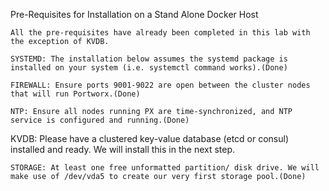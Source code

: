 Pre-Requisites for Installation on a Stand Alone Docker Host


```All the pre-requisites have already been completed in this lab with the exception of KVDB.```


`SYSTEMD: The installation below assumes the systemd package is installed on your system (i.e. systemctl command works).(Done)`

`FIREWALL: Ensure ports 9001-9022 are open between the cluster nodes that will run Portworx.(Done)`

`NTP: Ensure all nodes running PX are time-synchronized, and NTP service is configured and running.(Done)`

KVDB: Please have a clustered key-value database (etcd or consul) installed and ready. We will install this in the next step.

`STORAGE: At least one free unformatted partition/ disk drive. We will make use of /dev/vda5 to create our very first storage pool.(Done)`
